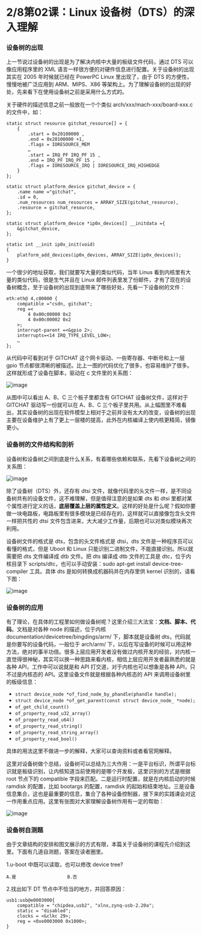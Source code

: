 # 2/8第02课：Linux 设备树（DTS）的深入理解

### 设备树的出现

上一节说过设备树的出现是为了解决内核中大量的板级文件代码，通过 DTS 可以像应用程序里的 XML 语言一样很方便的对硬件信息进行配置。关于设备树的出现其实在 2005 年时候就已经在 PowerPC Linux 里出现了，由于 DTS 的方便性，慢慢地被广泛应用到 ARM、MIPS、X86 等架构上。为了理解设备树的出现的好处，先来看下在使用设备树之前是采用什么方式的。

关于硬件的描述信息之前一般放在一个个类似 arch/xxx/mach-xxx/board-xxx.c 的文件中，如：

```
static struct resource gitchat_resource[] = {
    {
        .start = 0x20100000 ,
        .end = 0x20100000 +1,
        .flags = IORESOURCE_MEM 
        …
        .start = IRQ_PF IRQ_PF 15 ,
        .end = IRQ_PF IRQ_PF 15 ,
        .flags = IORESOURCE_IRQ | IORESOURCE_IRQ_HIGHEDGE
    }
};

static struct platform_device gitchat_device = {
    .name name ="gitchat",
    .id = 0,
    .num_resources num_resources = ARRAY_SIZE(gitchat_resource),
    .resource = gitchat_resource,
};

static struct platform_device *ip0x_devices[] __initdata ={
    &gitchat_device,
};

static int __init ip0x_init(void)
{
    platform_add_devices(ip0x_devices, ARRAY_SIZE(ip0x_devices)); 
}
```

一个很少的地址获取，我们就要写大量的类似代码，当年 Linus 看到内核里有大量的类似代码，很是生气并且在 Linux 邮件列表里发了份邮件，才有了现在的设备树概念，至于设备树的出现到底带来了哪些好处，先看一下设备树的文件：

```
eth:eth@ 4,c00000 {
    compatible ="csdn, gitchat";
    reg =<
        4 0x00c00000 0x2
        4 0x00c00002 0x2
    >;
    interrupt-parent =<&gpio 2>;
    interrupts=<14 IRQ_TYPE_LEVEL_LOW>;
    …
};
```

从代码中可看到对于 GITCHAT 这个网卡驱动、一些寄存器、中断号和上一层 gpio 节点都很清晰的被描述。比上一图的代码优化了很多，也容易维护了很多。这样就形成了设备在脚本，驱动在 c 文件里的关系图：

![image](http://images.gitbook.cn/eb4a8cd0-c487-11e7-a68e-3d5e4f9f8dae)

从图中可以看出 A、B、C 三个板子里都含有 GITCHAT 设备树文件，这样对于 GITCHAT 驱动写一份就可以在 A、B、C 三个板子里共用。从上幅图里不难看出，其实设备树的出现在软件模型上相对于之前并没有太大的改变，设备树的出现主要在设备维护上有了更上一层楼的提高，此外在内核编译上使内核更精简，镜像更小。

### 设备树的文件结构和剖析

设备树和设备树之间到底是什么关系，有着哪些依赖和联系，先看下设备树之间的关系图：

![image](http://images.gitbook.cn/eec42330-c487-11e7-b434-554ad14cb5ef)

除了设备树（DTS）外，还存有 dtsi 文件，就像代码里的头文件一样，是不同设备树共有的设备文件，这不难理解，但是值得注意的是如果 dts 和 dtsi 里都对某个属性进行定义的话，**底层覆盖上层的属性定义**。这样的好处是什么呢？假如你要做一块电路板，电路板里有很多模块是已经存在的，这样就可以直接像包含头文件一样把共性的 dtsi 文件包含进来，大大减少工作量，后期也可以对类似模块再次利用。

设备树文件的格式是 dts，包含的头文件格式是 dtsi，dts 文件是一种程序员可以看懂的格式，但是 Uboot 和 Linux 只能识别二进制文件，不能直接识别。所以就需要把 dts 文件编译成 dtb 文件。把 dts 编译成 dtb 文件的工具是 dtc，位于内核目录下 scripts/dtc，也可以手动安装：sudo apt-get install device-tree-compiler 工具。具体 dts 是如何转换成机器码并在内存里供 kernel 识别的，请看下图：

![image](http://images.gitbook.cn/f29b1bd0-c487-11e7-b434-554ad14cb5ef)

### 设备树的应用

有了理论，在具体的工程里如何做设备树呢？这里介绍三大法宝：**文档、脚本、代码**。文档是对各种 node 的描述，位于内核 documentation/devicetree/bingdings/arm/ 下，脚本就是设备树 dts，代码就是你要写的设备代码，一般位于 arch/arm/ 下，以后在写设备的时候可以用这种方法，绝对的事半功倍。很多上层应用开发者没有做过内核开发的经验，对内核一直觉得很神秘，其实可以换一种思路来看内核，相信上层应用开发者最熟悉的就是各种 API，工作中可以说就是和 API 打交道，对于内核也可以想象是各种 API，只不过是内核态的 API。这里设备文件就是根据各种内核态的 API 来调用设备树里的板级信息：

- `struct device_node *of_find_node_by_phandle(phandle handle);`
- `struct device_node *of_get_parent(const struct device_node_ *node);`
- `of_get_child_count()`
- `of_property_read_u32_array()`
- `of_property_read_u64()`
- `of_property_read_string()`
- `of_property_read_string_array()`
- `of_property_read_bool()`

具体的用法这里不做进一步的解释，大家可以查询资料或者看官网解释。

这里对设备树做个总结，设备树可以总结为三大作用：一是平台标识，所谓平台标识就是板级识别，让内核知道当前使用的是哪个开发板，这里识别的方式是根据 root 节点下的 compatible 字段来匹配。二是运行时配置，就是在内核启动的时候 ramdisk 的配置，比如 bootargs 的配置，ramdisk 的起始和结束地址。三是设备信息集合，这也是最重要的信息，集合了各种设备控制器，接下来的实践课会对这一作用重点应用。这里有张图对大家理解设备树作用有一定的帮助：

![image](http://images.gitbook.cn/f64697a0-c487-11e7-a68e-3d5e4f9f8dae)

### 设备树自测题

由于文章结构的安排和图文展示的方式有限，本篇关于设备树的课程先介绍到这里。下面有几道自测题，答案在读者圈里。

1.u-boot 中既可以读取，也可以修改 device tree?

```
A.是                   B.否
```

2.找出如下 DT 节点中不恰当的地方，并回答原因：

```
usb1:usb@e0003000{
    compatible = "chipdea,usb2", "xlnx,zynq-usb-2.20a";
    static = "disabled";
    clocks = <&clkc 29>;
    reg = <0xe0003000 0x1000>;
}
```